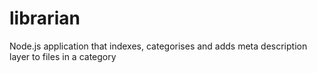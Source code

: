 # librarian
Node.js application that indexes, categorises and adds meta description layer to files in a category
